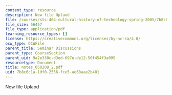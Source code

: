 ```yaml
---
content_type: resource
description: New file Uplaod
file: /courses/sts-464-cultural-history-of-technology-spring-2005/7b8c6c1a1df02556fce5ae68aae2b401_notes_050208_2.pdf
file_size: 56457
file_type: application/pdf
learning_resource_types: []
license: https://creativecommons.org/licenses/by-nc-sa/4.0/
ocw_type: OCWFile
parent_title: Seminar Discussions
parent_type: CourseSection
parent_uid: 9a2e330c-d3ed-697e-de12-50f454f3a095
resourcetype: Document
title: notes_050208_2.pdf
uid: 7b8c6c1a-1df0-2556-fce5-ae68aae2b401
---
```

New file Uplaod